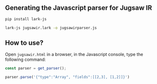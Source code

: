 ## Generating the Javascript parser for Jugsaw IR

```bash
pip install lark-js

lark-js jugsawir.lark -o jugsawirparser.js
```

## How to use?

Open `jugsawir.html` in a browser, in the Javascript console, type the following command:

```javascript
const parser = get_parser();

parser.parse('{"type":"Array", "fields":[[2,3], [1,2]]}')
```